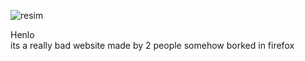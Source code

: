 
![resim](https://user-images.githubusercontent.com/50504184/160169914-024e8922-03bf-4475-9456-b33205df05b1.png)

Henlo  
its a really bad website made by 2 people
somehow borked in firefox
